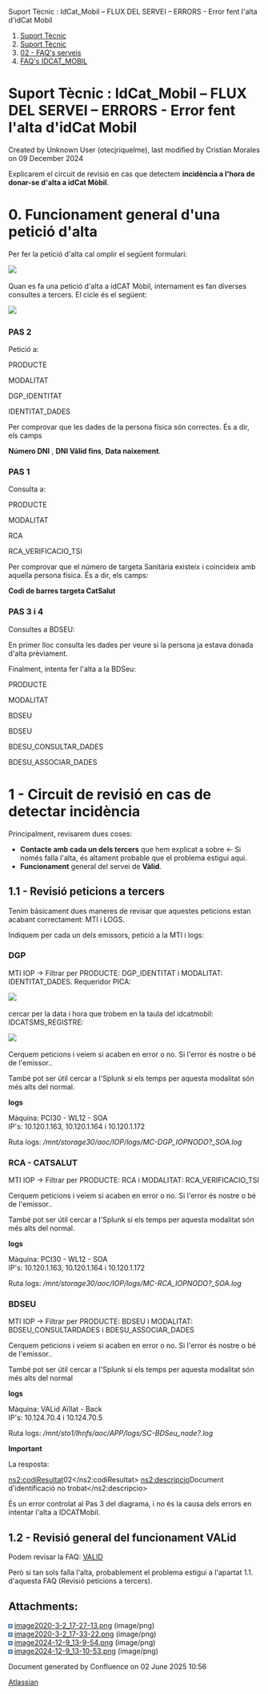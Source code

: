 Suport Tècnic : IdCat\_Mobil – FLUX DEL SERVEI – ERRORS - Error fent l'alta d'idCat Mobil  

1.  [Suport Tècnic](index.html)
2.  [Suport Tècnic](13893782.html)
3.  [02 - FAQ's serveis](26313393.html)
4.  [FAQ's IDCAT\_MOBIL](28705595.html)

Suport Tècnic : IdCat\_Mobil – FLUX DEL SERVEI – ERRORS - Error fent l'alta d'idCat Mobil
=========================================================================================

Created by Unknown User (otecjriquelme), last modified by Cristian Morales on 09 December 2024

Explicarem el circuit de revisió en cas que detectem **incidència a l'hora de donar-se d'alta a idCat Mòbil**.

0\. Funcionament general d'una petició d'alta
=============================================

Per fer la petició d'alta cal omplir el següent formulari:

![](attachments/36339737/36339739.png)

Quan es fa una petició d'alta a idCAT Mòbil, internament es fan diverses consultes a tercers. El cicle és el següent:

  

![](attachments/36339737/36339738.png)

  

### PAS 2

Petició a:

PRODUCTE

MODALITAT

DGP\_IDENTITAT

IDENTITAT\_DADES

Per comprovar que les dades de la persona física són correctes. És a dir, els camps

**Número DNI** , **DNI Vàlid fins**, **Data naixement**.

### PAS 1

Consulta a:

PRODUCTE

MODALITAT

RCA

RCA\_VERIFICACIO\_TSI

Per comprovar que el número de targeta Sanitària existeix i coincideix amb aquella persona física. És a dir, els camps:

**Codi de barres targeta CatSalut**

### PAS 3 i 4

Consultes a BDSEU:

En primer lloc consulta les dades per veure si la persona ja estava donada d'alta prèviament.

Finalment, intenta fer l'alta a la BDSeu:

PRODUCTE

MODALITAT

BDSEU

BDSEU

BDESU\_CONSULTAR\_DADES

BDESU\_ASSOCIAR\_DADES

1 - Circuit de revisió en cas de detectar incidència
====================================================

Principalment, revisarem dues coses:

*   **Contacte amb cada un dels tercers** que hem explicat a sobre ← Si només falla l'alta, és altament probable que el problema estigui aqui.
*   **Funcionament** general del servei de **Vàlid**.

1.1 - Revisió peticions a tercers
---------------------------------

Tenim bàsicament dues maneres de revisar que aquestes peticions estan acabant correctament: MTI i LOGS.

Indiquem per cada un dels emissors, petició a la MTI i logs:

### DGP

  

MTI IOP → Filtrar per PRODUCTE: DGP\_IDENTITAT i MODALITAT: IDENTITAT\_DADES. Requeridor PICA:

  

![](attachments/36339737/118554976.png)

  

cercar per la data i hora que trobem en la taula del idcatmobil: IDCATSMS\_REGISTRE:

![](attachments/36339737/118554977.png)

  

  

Cerquem peticions i veiem si acaben en error o no. Si l'error és nostre o bé de l'emissor..

  

També pot ser útil cercar a l'Splunk si els temps per aquesta modalitat són més alts del normal.

  

**logs**

Màquina: PCI30 - WL12 - SOA  
IP's: 10.120.1.163, 10.120.1.164 i 10.120.1.172

Ruta logs: _/mnt/storage30/aoc/IOP/logs/MC-DGP\_IOPNODO?\_SOA.log_

  

### RCA - CATSALUT

  

MTI IOP → Filtrar per PRODUCTE: RCA i MODALITAT: RCA\_VERIFICACIO\_TSI

  

Cerquem peticions i veiem si acaben en error o no. Si l'error és nostre o bé de l'emissor..

  

També pot ser útil cercar a l'Splunk si els temps per aquesta modalitat són més alts del normal.

  

**logs**

Màquina: PCI30 - WL12 - SOA  
IP's: 10.120.1.163, 10.120.1.164 i 10.120.1.172

Ruta logs: _/mnt/storage30/aoc/IOP/logs/MC-RCA\_IOPNODO?\_SOA.log_

### BDSEU

  

MTI IOP → Filtrar per PRODUCTE: BDSEU i MODALITAT: BDSEU\_CONSULTARDADES i BDESU\_ASSOCIAR\_DADES

  

Cerquem peticions i veiem si acaben en error o no. Si l'error és nostre o bé de l'emissor..

  

També pot ser útil cercar a l'Splunk si els temps per aquesta modalitat són més alts del normal

  

**logs**

Màquina: VALid Aïllat - Back  
IP's: 10.124.70.4 i 10.124.70.5

Ruta logs: _/mnt/sto1/lhnfs/aoc/APP/logs/SC-BDSeu\_node?.log_

**Important**

La resposta:

 <ns2:codiResultat>02</ns2:codiResultat>
 <ns2:descripcio>Document d'identificació no trobat</ns2:descripcio>

És un error controlat al Pas 3 del diagrama, i no és la causa dels errors en intentar l'alta a IDCATMobil.

  

1.2 - Revisió general del funcionament VALid
--------------------------------------------

Podem revisar la FAQ: [VALID](https://intranet.aoc.cat/pages/viewpage.action?pageId=26313594)

Però si tan sols falla l'alta, probablement el problema estigui a l'apartat 1.1. d'aquesta FAQ (Revisió peticions a tercers).

Attachments:
------------

![](images/icons/bullet_blue.gif) [image2020-3-2\_17-27-13.png](attachments/36339737/36339738.png) (image/png)  
![](images/icons/bullet_blue.gif) [image2020-3-2\_17-33-22.png](attachments/36339737/36339739.png) (image/png)  
![](images/icons/bullet_blue.gif) [image2024-12-9\_13-9-54.png](attachments/36339737/118554976.png) (image/png)  
![](images/icons/bullet_blue.gif) [image2024-12-9\_13-10-53.png](attachments/36339737/118554977.png) (image/png)  

Document generated by Confluence on 02 June 2025 10:56

[Atlassian](http://www.atlassian.com/)